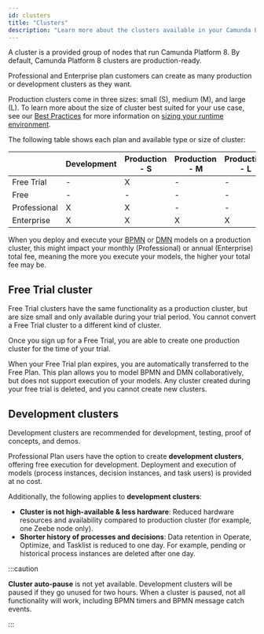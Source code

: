 ```yaml
---
id: clusters
title: "Clusters"
description: "Learn more about the clusters available in your Camunda Platform 8 plan."
---
```


A cluster is a provided group of nodes that run Camunda Platform 8. By default, Camunda Platform 8 clusters are production-ready.

Professional and Enterprise plan customers can create as many production or development clusters as they want.

Production clusters come in three sizes: small (S), medium (M), and large (L). To learn more about the size of cluster best suited for your use case, see our [Best Practices](/components/best-practices/best-practices-overview.md) for more information on [sizing your runtime environment](/components/best-practices/architecture/sizing-your-environment.md#sizing-your-runtime-environment).

The following table shows each plan and available type or size of cluster:

|              | Development | Production - S | Production - M | Production - L |
| ------------ | ----------- | -------------- | -------------- | -------------- |
| Free Trial   | \-          | X              | \-             | \-             |
| Free         | \-          | \-             | \-             | \-             |
| Professional | X           | X              | \-             | \-             |
| Enterprise   | X           | X              | X              | X              |

When you deploy and execute your [BPMN](/bpmn-dmn/bpmn/bpmn.md) or [DMN](/bpmn-dmn/dmn/dmn.md) models on a production cluster, this might impact your monthly (Professional) or annual (Enterprise) total fee, meaning the more you execute your models, the higher your total fee may be.

## Free Trial cluster

Free Trial clusters have the same functionality as a production cluster, but are size small and only available during your trial period. You cannot convert a Free Trial cluster to a different kind of cluster.

Once you sign up for a Free Trial, you are able to create one production cluster for the time of your trial.

When your Free Trial plan expires, you are automatically transferred to the Free Plan. This plan allows you to model BPMN and DMN collaboratively, but does not support execution of your models. Any cluster created during your free trial is deleted, and you cannot create new clusters.

## Development clusters

Development clusters are recommended for development, testing, proof of concepts, and demos.

Professional Plan users have the option to create **development clusters**, offering free execution for development. Deployment and execution of models (process instances, decision instances, and task users) is provided at no cost.

Additionally, the following applies to **development clusters**:

- **Cluster is not high-available & less hardware**: Reduced hardware resources and availability compared to production cluster (for example, one Zeebe node only).
- **Shorter history of processes and decisions**: Data retention in Operate, Optimize, and Tasklist is reduced to one day. For example, pending or historical process instances are deleted after one day.

:::caution

**Cluster auto-pause** is not yet available. Development clusters will be paused if they go unused for two hours. When a cluster is paused, not all functionality will work, including BPMN timers and BPMN message catch events.

:::
